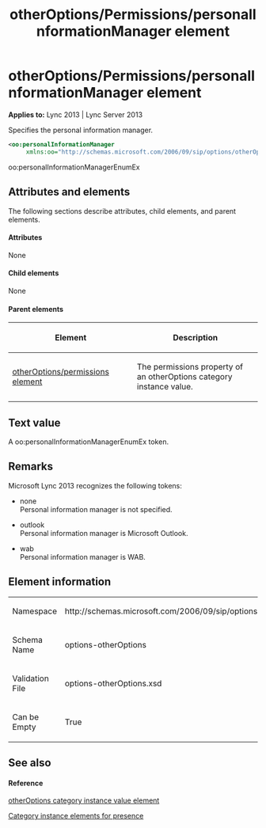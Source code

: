 ﻿---
title: otherOptions/Permissions/personalInformationManager element
TOCTitle: otherOptions/Permissions/personalInformationManager element
ms:assetid: 335fa09e-85fc-405e-aeaf-9d5bb3c3bd6a
ms:mtpsurl: https://msdn.microsoft.com/library/Dn454757(v=office.15)
ms:contentKeyID: 57093808
ms.date: 07/24/2014
mtps_version: v=office.15
dev_langs:
- xml
---

# otherOptions/Permissions/personalInformationManager element


**Applies to:** Lync 2013 | Lync Server 2013

Specifies the personal information manager.

```xml
<oo:personalInformationManager 
     xmlns:oo="http://schemas.microsoft.com/2006/09/sip/options/otherOptions">PIM token</oo:personalInformationManager>
```

oo:personalInformationManagerEnumEx

## Attributes and elements

The following sections describe attributes, child elements, and parent elements.

#### Attributes

None

#### Child elements

None

#### Parent elements

<table>
<colgroup>
<col style="width: 50%" />
<col style="width: 50%" />
</colgroup>
<thead>
<tr class="header">
<th><p>Element</p></th>
<th><p>Description</p></th>
</tr>
</thead>
<tbody>
<tr class="odd">
<td><p><a href="otheroptions-permissions-element.md">otherOptions/permissions element</a></p></td>
<td><p>The permissions property of an otherOptions category instance value.</p></td>
</tr>
</tbody>
</table>


## Text value

A oo:personalInformationManagerEnumEx token.

## Remarks

Microsoft Lync 2013 recognizes the following tokens:

  - none  
    Personal information manager is not specified.

  - outlook  
    Personal information manager is Microsoft Outlook.

  - wab  
    Personal information manager is WAB.

## Element information

<table>
<colgroup>
<col style="width: 50%" />
<col style="width: 50%" />
</colgroup>
<tbody>
<tr class="odd">
<td><p>Namespace</p></td>
<td><p>http://schemas.microsoft.com/2006/09/sip/options/otherOptions</p></td>
</tr>
<tr class="even">
<td><p>Schema Name</p></td>
<td><p>options-otherOptions</p></td>
</tr>
<tr class="odd">
<td><p>Validation File</p></td>
<td><p>options-otherOptions.xsd</p></td>
</tr>
<tr class="even">
<td><p>Can be Empty</p></td>
<td><p>True</p></td>
</tr>
</tbody>
</table>


## See also

#### Reference

[otherOptions category instance value element](otheroptions-category-instance-value-element.md)

[Category instance elements for presence](category-instance-elements-for-presence.md)

